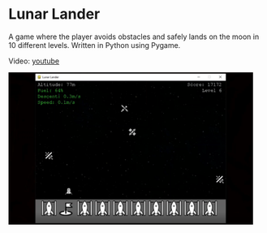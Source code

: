 # Lunar Lander

A game where the player avoids obstacles and safely lands on the moon in 10 different levels. Written in Python using Pygame.

Video: <a href="https://youtu.be/ixTvAfbv0Nk">youtube</a>

<img src="images/screenshot.png" height="300">

